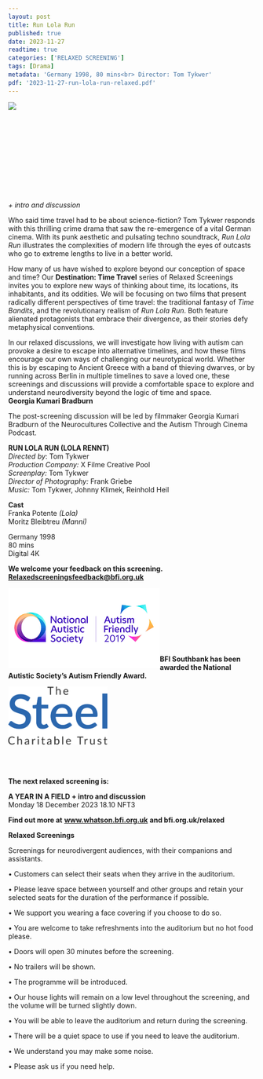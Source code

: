 ```yaml
---
layout: post
title: Run Lola Run
published: true
date: 2023-11-27
readtime: true
categories: ['RELAXED SCREENING']
tags: [Drama]
metadata: 'Germany 1998, 80 mins<br> Director: Tom Tykwer'
pdf: '2023-11-27-run-lola-run-relaxed.pdf'
---
```


<img style="float: left;" src="/img/run-lola-run.png"><br><br><br><br><br><br><br><br><br><br><br>


_+ intro and discussion_  

Who said time travel had to be about science-fiction? Tom Tykwer responds with this thrilling crime drama that saw the re-emergence of a vital German cinema. With its punk aesthetic and pulsating techno soundtrack, _Run Lola Run_ illustrates the complexities of modern life through the eyes of outcasts who go to extreme lengths to live in a better world.

How many of us have wished to explore beyond our conception of space and time? Our **Destination: Time Travel** series of Relaxed Screenings invites you to explore new ways of thinking about time, its locations, its inhabitants, and its oddities. We will be focusing on two films that present radically different perspectives of time travel: the traditional fantasy of _Time Bandits_, and the revolutionary realism of _Run Lola Run_. Both feature alienated protagonists that embrace their divergence, as their stories defy metaphysical conventions.

In our relaxed discussions, we will investigate how living with autism can provoke a desire to escape into alternative timelines, and how these films encourage our own ways of challenging our neurotypical world. Whether this is by escaping to Ancient Greece with a band of thieving dwarves, or by running across Berlin in multiple timelines to save a loved one, these screenings and discussions will provide a comfortable space to explore and understand neurodiversity beyond the logic of time and space.  
**Georgia Kumari Bradburn**

The post-screening discussion will be led by filmmaker Georgia Kumari Bradburn of the Neurocultures Collective and the Autism Through Cinema Podcast.  

**RUN LOLA RUN (LOLA RENNT)**  
_Directed by_: Tom Tykwer  
_Production Company:_ X Filme Creative Pool  
_Screenplay:_ Tom Tykwer  
_Director of Photography:_ Frank Griebe  
_Music:_ Tom Tykwer, Johnny Klimek, Reinhold Heil  

**Cast**  
Franka Potente _(Lola)_  
Moritz Bleibtreu _(Manni)_  

Germany 1998  
80 mins  
Digital 4K  


**We welcome your feedback on this screening. Relaxedscreeningsfeedback@bfi.org.uk**


<img style="float: left;" src="/img/autistic_society.png"><br><br><br><br><br><br><br><br>
**BFI Southbank has been awarded the National Autistic Society’s Autism Friendly Award.**

<img style="float: left;" src="/img/steel-charitable-trust-logo-01.jpg" width="40%" height="40%"><br><br><br><br><br><br><br><br><br><br>

**The next relaxed screening is:**  

**A YEAR IN A FIELD + intro and discussion**  
Monday 18 December 2023 18.10 NFT3
<br>


**Find out more at**
**www.whatson.bfi.org.uk**
**and bfi.org.uk/relaxed**


**Relaxed Screenings**

Screenings for neurodivergent audiences, with their companions and assistants.

• Customers can select their seats when they arrive in the auditorium. 

• Please leave space between yourself and other groups and retain your selected seats for the duration of the performance if possible.

• We support you wearing a face covering if you choose to do so.

• You are welcome to take refreshments into the auditorium but no hot food please.

• Doors will open 30 minutes before the screening.

• No trailers will be shown.

• The programme will be introduced.

• Our house lights will remain on a low level throughout the screening, and the volume will be turned slightly down.

• You will be able to leave the auditorium and return during the screening.

• There will be a quiet space to use if you need to leave the auditorium.

• We understand you may make some noise.

• Please ask us if you need help.
<!--stackedit_data:
eyJoaXN0b3J5IjpbMzQxMjI3NjUyXX0=
-->